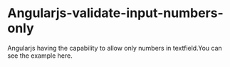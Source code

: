 # Angularjs-validate-input-numbers-only
Angularjs having the capability to allow only numbers in textfield.You can see the example here.
